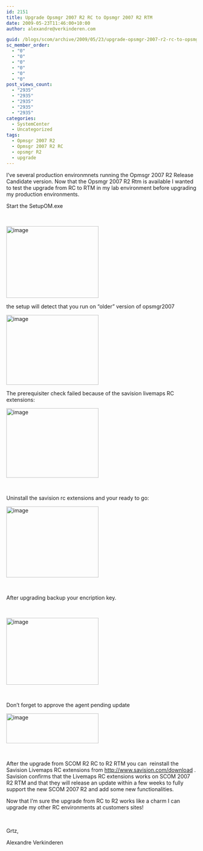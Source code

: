 ```yaml
---
id: 2151
title: Upgrade Opsmgr 2007 R2 RC to Opsmgr 2007 R2 RTM
date: 2009-05-23T11:46:00+10:00
author: alexandre@verkinderen.com

guid: /blogs/scom/archive/2009/05/23/upgrade-opsmgr-2007-r2-rc-to-opsmgr-2007-r2-rtm.aspx
sc_member_order:
  - "0"
  - "0"
  - "0"
  - "0"
  - "0"
  - "0"
post_views_count:
  - "2935"
  - "2935"
  - "2935"
  - "2935"
  - "2935"
categories:
  - SystemCenter
  - Uncategorized
tags:
  - Opmsgr 2007 R2
  - Opmsgr 2007 R2 RC
  - opsmgr R2
  - upgrade
---
```

I&rsquo;ve several production environmnets running the Opmsgr 2007 R2 Release Candidate version. Now that the Opsmgr 2007 R2 Rtm is available I wanted to test the upgrade from RC to RTM in my lab environment before upgrading my production environments.

Start the SetupOM.exe

&nbsp;

[<img height="190" width="244" src="https://mscloudstorage.blob.core.windows.net/mscloudstorage//2012/06/image_thumb_38C59351.png" alt="image" border="0" style="border-right: 0px;border-top: 0px;border-left: 0px;border-bottom: 0px" />](http://scug.be/scom/files/2012/06/image_052D4CC0.png)

the setup will detect that you run on &ldquo;older&rdquo; version of opsmgr2007

[<img height="185" width="244" src="https://mscloudstorage.blob.core.windows.net/mscloudstorage//2012/06/image_thumb_76DEAE02.png" alt="image" border="0" style="border-right: 0px;border-top: 0px;border-left: 0px;border-bottom: 0px" />](http://scug.be/scom/files/2012/06/image_77B713EC.png)

The prerequisiter check failed because of the savision livemaps RC extensions:

[<img height="184" width="244" src="https://mscloudstorage.blob.core.windows.net/mscloudstorage//2012/06/image_thumb_4BD69A30.png" alt="image" border="0" style="border-right: 0px;border-top: 0px;border-left: 0px;border-bottom: 0px" />](http://scug.be/scom/files/2012/06/image_43A27499.png)

&nbsp;

Uninstall the savision rc extensions and your ready to go:

[<img height="188" width="244" src="https://mscloudstorage.blob.core.windows.net/mscloudstorage//2012/06/image_thumb_6968752F.png" alt="image" border="0" style="border-right: 0px;border-top: 0px;border-left: 0px;border-bottom: 0px" />](http://scug.be/scom/files/2012/06/image_4A25CE5C.png)

&nbsp;

After upgrading backup your encription key.

&nbsp;

[<img height="177" width="244" src="https://mscloudstorage.blob.core.windows.net/mscloudstorage//2012/06/image_thumb_5854217F.png" alt="image" border="0" style="border-right: 0px;border-top: 0px;border-left: 0px;border-bottom: 0px" />](http://scug.be/scom/files/2012/06/image_4F943F00.png)

&nbsp;

Don&rsquo;t forget to approve the agent pending update

[<img height="79" width="244" src="https://mscloudstorage.blob.core.windows.net/mscloudstorage//2012/06/image_thumb_7FCAEDE9.png" alt="image" border="0" style="border-right: 0px;border-top: 0px;border-left: 0px;border-bottom: 0px" />](http://scug.be/scom/files/2012/06/image_69584F62.png)

&nbsp;

After the upgrade from SCOM&nbsp;R2&nbsp;RC to R2 RTM you can&nbsp; reinstall the Savision Livemaps RC extensions from <http://www.savision.com/download>&nbsp;. Savision confirms that the Livemaps RC extensions works on SCOM 2007 R2 RTM and that they will release an update within a few weeks to fully support the new SCOM 2007 R2 and add some new functionalities.

Now that I&rsquo;m sure the upgrade from RC to R2 works like a charm I can upgrade my other RC environments at customers sites!

&nbsp;

Grtz,

Alexandre Verkinderen
